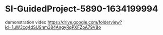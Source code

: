 # SI-GuidedProject-5890-1634199994
demonstration video
https://drive.google.com/folderview?id=1uW3cg4dSU9nm384AngyRqPXFZoA79V8o
